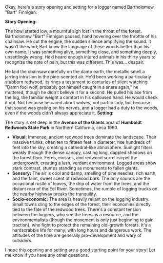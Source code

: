 Okay, here's a story opening and setting for a logger named Bartholomew "Bart" Finnigan:

**Story Opening:**

The howl started low, a mournful sigh lost in the throat of the forest. Bartholomew "Bart" Finnigan paused, hand hovering over the throttle of his chainsaw. He cut the engine, the sudden silence amplifying the sound. It wasn’t the wind; Bart knew the language of these woods better than his own name. It was something alive, something close, and something deeply, unsettlingly *wrong*. He’d heard enough injured animals in his thirty years to recognize the note of pain, but this was different. This was… despair.

He laid the chainsaw carefully on the damp earth, the metallic smell a jarring intrusion in the pine-scented air. He'd been working a particularly stubborn redwood, its rings a testament to centuries of silent watching.  "Damn fool wolf, probably got himself caught in a snare again," he muttered, though he didn't believe it for a second.  He pulled his axe from the log, the familiar weight a comfort in his calloused hand. He would check it out.  Not because he cared about wolves, not particularly, but because that sound was grating on his nerves, and a logger had a duty to the woods, even if the woods didn’t always appreciate it.
**Setting:**

The story is set deep in the **Avenue of the Giants** area of **Humboldt Redwoods State Park** in Northern California, circa 1960.

*   **Visual:** Immense, ancient redwood trees dominate the landscape. Their massive trunks, often ten to fifteen feet in diameter, rise hundreds of feet into the sky, creating a cathedral-like atmosphere. Sunlight filters weakly through the dense canopy, casting long, dappled shadows on the forest floor. Ferns, mosses, and redwood sorrel carpet the undergrowth, creating a lush, verdant environment. Logged areas show stark contrast, stumps standing as monuments to fallen giants.
*   **Sensory:** The air is cool and damp, smelling of pine needles, rich earth, and the faint, sweet scent of redwood bark. The only sounds are the occasional rustle of leaves, the drip of water from the trees, and the distant roar of the Eel River. Sometimes, the rumble of logging trucks on the nearby highway breaks the tranquility.
*   **Socio-economic:**  The area is heavily reliant on the logging industry. Small towns cling to the edges of the forest, their economies directly tied to the fate of the redwood trees.  There's a constant tension between the loggers, who see the trees as a resource, and the environmentalists (though the movement is only just beginning to gain traction), who fight to protect the remaining old-growth forests.  It's a hardscrabble life for many, with long hours and dangerous work.  The attitudes of the time are generally pro-development and wary of outsiders.

I hope this opening and setting are a good starting point for your story! Let me know if you have any other questions.
